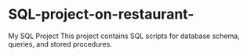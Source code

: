 # SQL-project-on-restaurant-
 My SQL Project  This project contains SQL scripts for database schema, queries, and stored procedures.
